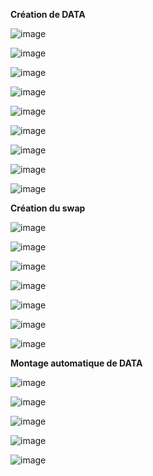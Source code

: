 

**Création de DATA**




![image](https://github.com/user-attachments/assets/c4f05965-d4ef-4344-be79-37a7018edd6c)



![image](https://github.com/user-attachments/assets/1fdf469c-b7dc-484b-add0-64e7a2713092)


![image](https://github.com/user-attachments/assets/5b6574e6-09a6-4d0d-beb8-ea40a05815df)


![image](https://github.com/user-attachments/assets/5bfdf1f0-cc5b-4802-a5dc-f5aebae9ba6a)


![image](https://github.com/user-attachments/assets/75a964d1-c4c9-4635-ba77-185c8aacaad7)


![image](https://github.com/user-attachments/assets/bd9762a5-7bfd-4af0-aa69-f02c810900c1)


![image](https://github.com/user-attachments/assets/8d75d4ca-31ea-49de-baf4-895845e1f49a)


![image](https://github.com/user-attachments/assets/532cae36-4f84-416b-bf54-b903124a2372)


![image](https://github.com/user-attachments/assets/7de02a12-9295-4e84-a580-5661c719fbf8)


**Création du swap**




![image](https://github.com/user-attachments/assets/c172254b-7fb4-47fc-a1a0-85ff214d3978)


![image](https://github.com/user-attachments/assets/d932fa54-60d4-48f0-be74-2d4dd06d3566)


![image](https://github.com/user-attachments/assets/5a9f16cd-29be-4cd9-8ab4-4053ee8f65da)


![image](https://github.com/user-attachments/assets/ce0eca15-83e7-4656-a221-288d460bccd0)


![image](https://github.com/user-attachments/assets/f1e135e2-c95e-4321-a2f6-8f59279fde1e)


![image](https://github.com/user-attachments/assets/3cebf5d6-174f-40b9-a780-2dd155e3bed2)


![image](https://github.com/user-attachments/assets/5fe591f5-3ad2-4031-8e61-00b6ada8cc9f)




**Montage automatique de DATA**





![image](https://github.com/user-attachments/assets/a6a74c43-b569-4859-b78c-3ed3b454893d)

![image](https://github.com/user-attachments/assets/a3aa1397-5137-4a94-8682-a626feece157)

![image](https://github.com/user-attachments/assets/94015b95-3d8a-4187-bb74-b724c50ef795)


![image](https://github.com/user-attachments/assets/0cf5a7ce-29b2-469b-a2fa-6bc5817fb390)


![image](https://github.com/user-attachments/assets/104014bc-c457-46ee-b3f0-cb291d36e130)







